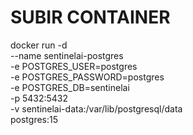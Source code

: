 
# SUBIR CONTAINER
docker run -d \
  --name sentinelai-postgres \
  -e POSTGRES_USER=postgres \
  -e POSTGRES_PASSWORD=postgres \
  -e POSTGRES_DB=sentinelai \
  -p 5432:5432 \
  -v sentinelai-data:/var/lib/postgresql/data \
  postgres:15
